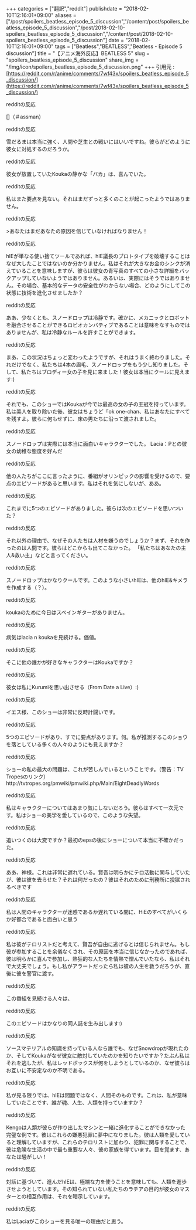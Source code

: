 +++
categories = ["翻訳","reddit"]
publishdate = "2018-02-10T12:16:01+09:00"
aliases = ["/post/spoilers_beatless_episode_5_discussion","/content/post/spoilers_beatless_episode_5_discussion","/post/2018-02-10-spoilers_beatless_episode_5_discussion","/content/post/2018-02-10-spoilers_beatless_episode_5_discussion"]
date = "2018-02-10T12:16:01+09:00"
tags = ["Beatless","BEATLESS","Beatless - Episode 5 discussion"]
title = "【アニメ海外反応】BEATLESS 5"
slug = "spoilers_beatless_episode_5_discussion"
share_img = "/img/icon/spoilers_beatless_episode_5_discussion.png"
+++
引用元 : [https://reddit.com/r/anime/comments/7wf43x/spoilers_beatless_episode_5_discussion/](https://reddit.com/r/anime/comments/7wf43x/spoilers_beatless_episode_5_discussion/)

<p><span class="reddit-comment">redditの反応</span></p>[]（＃assman）

<p><span class="reddit-comment">redditの反応</span></p>雪だるまは本当に強く、人間や芝生との戦いにはいいですね。彼らがどのように彼女に対処するのだろうか。

<p><span class="reddit-comment">redditの反応</span></p>彼女が放置していたKoukaの静かな「バカ」は、喜んでいた。

<p><span class="reddit-comment">redditの反応</span></p>私はまた要点を見ない。それはまだずっと多くのことが起こったようではありません。

<p><span class="reddit-comment">redditの反応</span></p>&gt;あなたはまだあなたの原因を信じていなければなりません！

<p><span class="reddit-comment">redditの反応</span></p>hIEが単なる使い捨てツールであれば、hIE議長のプロトタイプを破壊することはなぜ大したことではないのか分かりません。私はそれが大きなお金のシンクが消えていることを意味しますが、彼らは彼女の青写真のすべての小さな詳細をバックアップしていないようではありません。あるいは、実際にはそうではありません。その場合、基本的なデータの安全性がわからない場合、どのようにしてこの状態に技術を進化させましたか？

<p><span class="reddit-comment">redditの反応</span></p>ああ、少なくとも、スノードロップは冷静です。確かに、メカニックとロボットを融合させることができるロビオカンバティブであることは意味をなすものではありませんが、私は冷静なルールを許すことができます。

<p><span class="reddit-comment">redditの反応</span></p>まあ、この状況はちょっと変わったようですが、それはうまく終わりました。それだけでなく、私たちは4本の眉毛、スノードロップをもう少し知りました。そして、私たちはブロディー女の子を見に来ました！彼女は本当にクールに見えます:)

<p><span class="reddit-comment">redditの反応</span></p>それでも、このショーではKoukaが今では最高の女の子の王冠を持っています。私は美人を取り除いた後、彼女はちょうど「ok one-chan、私はあなたにすべてを残すよ。彼らに何もせずに、床の男たちに沿って渡されました。

<p><span class="reddit-comment">redditの反応</span></p>スノードロップは実際には本当に面白いキャラクターでした。 Lacia：Pとの彼女の幼稚な態度を好んだ

<p><span class="reddit-comment">redditの反応</span></p>他の人たちがここに言ったように、番組がオリンピックの影響を受けるので、要点のエピソードがあると思います。私はそれを気にしないが、ああ。

<p><span class="reddit-comment">redditの反応</span></p>これまでに5つのエピソードがありました。彼らは次のエピソードを思いついた？

<p><span class="reddit-comment">redditの反応</span></p>それ以外の理由で、なぜその人たちは人材を嫌うのでしょうか？まず、それを作ったのは人間です。彼らはどこからも出てこなかった。 「私たちはあなたの主人&救い主」などと言ってください。

<p><span class="reddit-comment">redditの反応</span></p>スノードロップはかなりクールです。このような小さいhIEは、他のhIE&amp;キメラを作成する（？）。

<p><span class="reddit-comment">redditの反応</span></p>koukaのために今日はスペインギターがありません。

<p><span class="reddit-comment">redditの反応</span></p>病気はlacia n koukaを見続ける。価値。

<p><span class="reddit-comment">redditの反応</span></p>そこに他の誰かが好きなキャラクターはKoukaですか？

<p><span class="reddit-comment">redditの反応</span></p>彼女は私にKurumiを思い出させる（From Date a Live）:)

<p><span class="reddit-comment">redditの反応</span></p>イエス様、このショーは非常に反時計闘いです。

<p><span class="reddit-comment">redditの反応</span></p>5つのエピソードがあり、すでに要点があります。何。私が推測するこのショウを落としている多くの人々のようにも見えますか？

<p><span class="reddit-comment">redditの反応</span></p>ショーの私の最大の問題は、これが苦しんでいるということです。（警告：TV Tropesのリンク）http://tvtropes.org/pmwiki/pmwiki.php/Main/EightDeadlyWords

<p><span class="reddit-comment">redditの反応</span></p>私はキャラクターについてはあまり気にしないだろう。彼らはすべて一次元です。私はショーの美学を愛しているので、このような失望。

<p><span class="reddit-comment">redditの反応</span></p>追いつくのは大変ですか？最初のepsの後にショーについて本当に不確かだった。

<p><span class="reddit-comment">redditの反応</span></p>ああ、神様。これは非常に遅れている。賢吾は明らかにテロ活動に関与していたが、彼は彼を去らせた？それは何だったの？彼はそれのために刑務所に投獄されるべきです

<p><span class="reddit-comment">redditの反応</span></p>私は人間のキャラクターが迷惑であるか遅れている間に、HiEのすべてがいくらか好都合であると面白いと思う

<p><span class="reddit-comment">redditの反応</span></p>私は彼がテロリストだと考えて、賢吾が自由に逃げるとは信じられません。もし彼が参加することを余儀なくされ、その原因を本当に信じなかったのであれば、彼は明らかに喜んで参加し、熱狂的な人たちを情熱で憎んでいたなら、私はそれで大丈夫でしょう。もし私がアラートだったら私は彼の人生を救うだろうが、直後に彼を警官に渡す。

<p><span class="reddit-comment">redditの反応</span></p>この番組を見続ける人々は、

<p><span class="reddit-comment">redditの反応</span></p>このエピソードはかなりの同人誌を生み出します:)

<p><span class="reddit-comment">redditの反応</span></p>ソースマテリアルの知識を持っている人なら誰でも、なぜSnowdropが現れたのか、そしてKoukaがなぜ彼女に敵対していたのかを知りたいですか？たぶん私はそれを逃したが、私はレッドボックスが何をしようとしているのか、なぜ彼らはお互いに不安定なのか不明である。

<p><span class="reddit-comment">redditの反応</span></p>私が見る限りでは、hIEは問題ではなく、人間そのものです。これは、私が意味していたことです、誰が魂、人生、人類を持っていますか？

<p><span class="reddit-comment">redditの反応</span></p>Kengoは人類が彼らが作り出したマシンと一緒に進化することができなかった完璧な例です。彼はこれらの嫌悪犯罪に夢中になりました。彼は人類を愛していると理解していますが、これらのテロリストに加わり、犯罪に関与することで、彼は危険な生活の中で最も重要な人々、彼の家族を得ています。目を覚ます、あなたは騒がしい！

<p><span class="reddit-comment">redditの反応</span></p>対話に基づいて、進んだhIEは、極端な力を使うことを意味しても、人類を進歩させようとしています。その知られていない私たちのラチアの目的が彼女のマスターとの相互作用は、それを暗示しています。

<p><span class="reddit-comment">redditの反応</span></p>私はLaciaがこのショーを見る唯一の理由だと思う。
